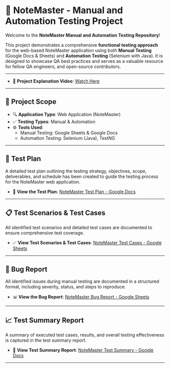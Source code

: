 # 📝 NoteMaster - Manual and Automation Testing Project

Welcome to the **NoteMaster Manual and Automation Testing Repository**!

This project demonstrates a comprehensive **functional testing approach** for the web-based NoteMaster application using both **Manual Testing** (Google Docs & Sheets) and **Automation Testing** (Selenium with Java). It is designed to showcase QA best practices and serves as a valuable resource for fellow QA engineers, and open-source contributors.

---

- 🎥 **Project Explanation Video**: [Watch Here](https://drive.google.com/file/d/1RF8ftMpGjHuNkucej3KPwDzpOGJDYTuU/view?usp=sharing)

---

## 📌 Project Scope

- 🔍 **Application Type**: Web Application (NoteMaster)
- ✅ **Testing Types**: Manual & Automation
- ⚙️ **Tools Used**:
  - Manual Testing: Google Sheets & Google Docs
  - Automation Testing: Selenium (Java), TestNG

---

## 🧪 Test Plan

A detailed test plan outlining the testing strategy, objectives, scope, deliverables, and schedule has been created to guide the testing process for the NoteMaster web application.

- 📄 **View the Test Plan**: [NoteMaster Test Plan - Google Docs](https://docs.google.com/document/d/1z8icBmjcvSwCRudBeAy9tUerVHdCEBHOTPZJhDwJ6oc/edit?usp=sharing)

---

## 📋 Test Scenarios & Test Cases

All identified test scenarios and detailed test cases are documented to ensure comprehensive test coverage.

- ✅ **View Test Scenarios & Test Cases**: [NoteMaster Test Cases - Google Sheets](https://docs.google.com/spreadsheets/d/1XhI1YuH-A5jBCClmAGvSDs0Xa6Mh7v-8P7qoHYapvjY/edit?usp=sharing)

---

## 🐞 Bug Report

All identified issues during manual testing are documented in a structured format, including severity, status, and steps to reproduce.

- 📊 **View the Bug Report**: [NoteMaster Bug Report - Google Sheets](https://docs.google.com/spreadsheets/d/17WGJ4pRBnVMPbwNcSiaP7Vp8i9qg5raky3dKRQ-7594/edit?usp=sharing)

---

## 📈 Test Summary Report

A summary of executed test cases, results, and overall testing effectiveness is captured in the test summary report.

- 📘 **View Test Summary Report**: [NoteMaster Test Summary - Google Docs](https://docs.google.com/document/d/1XCWKuPlaJNyQeiEOBsq1E7yrIP2q0i1yyn1uN9V2v4Q/edit?usp=sharing)

---
